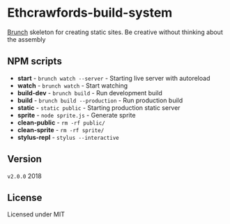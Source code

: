 # Ethcrawfords-build-system

[Brunch](http://brunch.io/) skeleton for creating static sites. Be creative without thinking about the assembly

## NPM scripts

* **start** - `brunch watch --server` - Starting live server with autoreload
* **watch** - `brunch watch` - Start watching
* **build-dev** - `brunch build` - Run development build
* **build** - `brunch build --production` - Run production build
* **static** - `static public` - Starting production static server
* **sprite** - `node sprite.js` - Generate sprite
* **clean-public** - `rm -rf public/`
* **clean-sprite** - `rm -rf sprite/`
* **stylus-repl** - `stylus --interactive`

## Version

`v2.0.0` 2018

## License

Licensed under MIT
